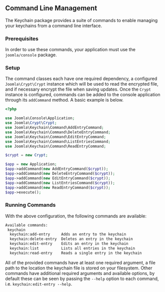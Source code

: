 ## Command Line Management

The Keychain package provides a suite of commands to enable managing your keychains from a command line interface.

### Prerequisites

In order to use these commands, your application must use the `joomla/console` package.

### Setup

The command classes each have one required dependency, a configured `Joomla\Crypt\Crypt` instance which will be used to read the encrypted file,
and if necessary encrypt the file when saving updates.  Once the `Crypt` instance is configured, commands can be added to the console application
through its `addCommand` method.  A basic example is below.

```php
<?php

use Joomla\Console\Application;
use Joomla\Crypt\Crypt;
use Joomla\Keychain\Command\AddEntryCommand;
use Joomla\Keychain\Command\DeleteEntryCommand;
use Joomla\Keychain\Command\EditEntryCommand;
use Joomla\Keychain\Command\ListEntriesCommand;
use Joomla\Keychain\Command\ReadEntryCommand;

$crypt = new Crypt;

$app = new Application;
$app->addCommand(new AddEntryCommand($crypt));
$app->addCommand(new DeleteEntryCommand($crypt));
$app->addCommand(new EditEntryCommand($crypt));
$app->addCommand(new ListEntriesCommand($crypt));
$app->addCommand(new ReadEntryCommand($crypt));
$app->execute();

```

### Running Commands

With the above configuration, the following commands are available:

```sh
Available commands:
 keychain
  keychain:add-entry     Adds an entry to the keychain
  keychain:delete-entry  Deletes an entry in the keychain
  keychain:edit-entry    Edits an entry in the keychain
  keychain:list          Lists all entries in the keychain
  keychain:read-entry    Reads a single entry in the keychain
```

All of the provided commands have at least one required argument, a file path to the location the keychain file is stored on your filesystem.
Other commands have additional required arguments and available options, by default these can be seen by passing the `--help` option to each command,
i.e. `keychain:edit-entry --help`.
